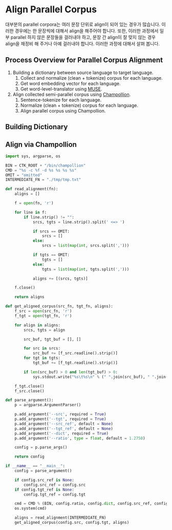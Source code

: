 # Align Parallel Corpus

대부분의 parallel corpora는 여러 문장 단위로 align이 되어 있는 경우가 많습니다. 이러한 경우에는 한 문장씩에 대해서 align을 해주어야 합니다. 또한, 이러한 과정에서 일부 parallel 하지 않은 문장들을 걸러내야 하고, 문장 간 align이 잘 맞지 않는 경우 align을 재정비 해 주거나 아예 걸러내야 합니다. 이러한 과정에 대해서 살펴 봅니다.

## Process Overview for Parallel Corpus Alignment

1. Building a dictionary between source language to target language.
    1. Collect and normalize (clean + tokenize) corpus for each language.
    1. Get word embedding vector for each language.
    1. Get word-level-translator using [MUSE](https://github.com/facebookresearch/MUSE).
1. Align collected semi-parallel corpus using [Champollion](https://github.com/LowResourceLanguages/champollion).
    1. Sentence-tokenize for each language.
    1. Normalize (clean + tokenize) corpus for each language.
    1. Align parallel corpus using Champollion.

## Building Dictionary

## Align via Champollion

```python
import sys, argparse, os

BIN = CTK_ROOT + "/bin/champollion"
CMD = "%s -c %f -d %s %s %s %s"
OMIT = "omitted"
INTERMEDIATE_FN = "./tmp/tmp.txt"

def read_alignment(fn):
    aligns = []

    f = open(fn, 'r')

    for line in f:
        if line.strip() != "":
            srcs, tgts = line.strip().split(' <=> ')

            if srcs == OMIT:
                srcs = []
            else:
                srcs = list(map(int, srcs.split(',')))

            if tgts == OMIT:
                tgts = []
            else:
                tgts = list(map(int, tgts.split(',')))

            aligns += [(srcs, tgts)]

    f.close()

    return aligns

def get_aligned_corpus(src_fn, tgt_fn, aligns):
    f_src = open(src_fn, 'r')
    f_tgt = open(tgt_fn, 'r')

    for align in aligns:
        srcs, tgts = align

        src_buf, tgt_buf = [], []

        for src in srcs:
            src_buf += [f_src.readline().strip()]
        for tgt in tgts:
            tgt_buf += [f_tgt.readline().strip()]

        if len(src_buf) > 0 and len(tgt_buf) > 0:
            sys.stdout.write("%s\t%s\n" % (" ".join(src_buf), " ".join(tgt_buf)))

    f_tgt.close()
    f_src.close()

def parse_argument():
    p = argparse.ArgumentParser()

    p.add_argument('--src', required = True)
    p.add_argument('--tgt', required = True)
    p.add_argument('--src_ref', default = None)
    p.add_argument('--tgt_ref', default = None)
    p.add_argument('--dict', required = True)
    p.add_argument('--ratio', type = float, default = 1.2750)

    config = p.parse_args()

    return config

if __name__ == "__main__":
    config = parse_argument()

    if config.src_ref is None:
        config.src_ref = config.src
    if config.tgt_ref is None:
        config.tgt_ref = config.tgt

    cmd = CMD % (BIN, config.ratio, config.dict, config.src_ref, config.tgt_ref, INTERMEDIATE_FN)
    os.system(cmd)

    aligns = read_alignment(INTERMEDIATE_FN)
    get_aligned_corpus(config.src, config.tgt, aligns)

```